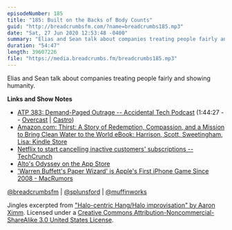 ```yaml
---
episodeNumber: 185
title: "185: Built on the Backs of Body Counts"
guid: "http://breadcrumbsfm.com/?name=breadcrumbs185.mp3"
date: "Sat, 27 Jun 2020 12:53:48 -0400"
summary: "Elias and Sean talk about companies treating people fairly and showing humanity."
duration: "54:47"
length: 39607226
file: "https://media.breadcrumbs.fm/breadcrumbs185.mp3"
---
```

Elias and Sean talk about companies treating people fairly and showing humanity.

**Links and Show Notes**
- [ATP 383: Demand-Paged Outrage -- Accidental Tech Podcast](https://atp.fm/383) (1:44:27 -- [Overcast](https://overcast.fm/+R7DX6gwC4/1:44:27) | [Castro](https://castro.fm/episode/P1KGP7#1:44:27))
- [Amazon.com: Thirst: A Story of Redemption, Compassion, and a Mission to Bring Clean Water to the World eBook: Harrison, Scott, Sweetingham, Lisa: Kindle Store](http://www.amazon.com/dp/B07831G791/?tag=breadcrumbsfm-20)
- [Netflix to start cancelling inactive customers' subscriptions -- TechCrunch](https://techcrunch.com/2020/05/21/netflix-to-start-cancelling-inactive-accounts/)
- [‎Alto's Odyssey on the App Store](https://apps.apple.com/us/app/altos-odyssey/id1182456409)
- ['Warren Buffett's Paper Wizard' is Apple's First iPhone Game Since 2008 - MacRumors](https://www.macrumors.com/2019/05/06/warren-buffett-paper-wizard-apple/)

[@breadcrumbsfm](https://twitter.com/breadcrumbsfm) | [@splunsford](https://twitter.com/splunsford) | [@muffinworks](https://twitter.com/muffinworks)

Jingles excerpted from ["Halo-centric Hang/Halo improvisation" by Aaron Ximm](http://freemusicarchive.org/music/aaron_ximm/handpans_and_the_hang/). Licensed under a [Creative Commons Attribution-Noncommercial-ShareAlike 3.0 United States License](http://creativecommons.org/licenses/by-nc-sa/3.0/us/).
